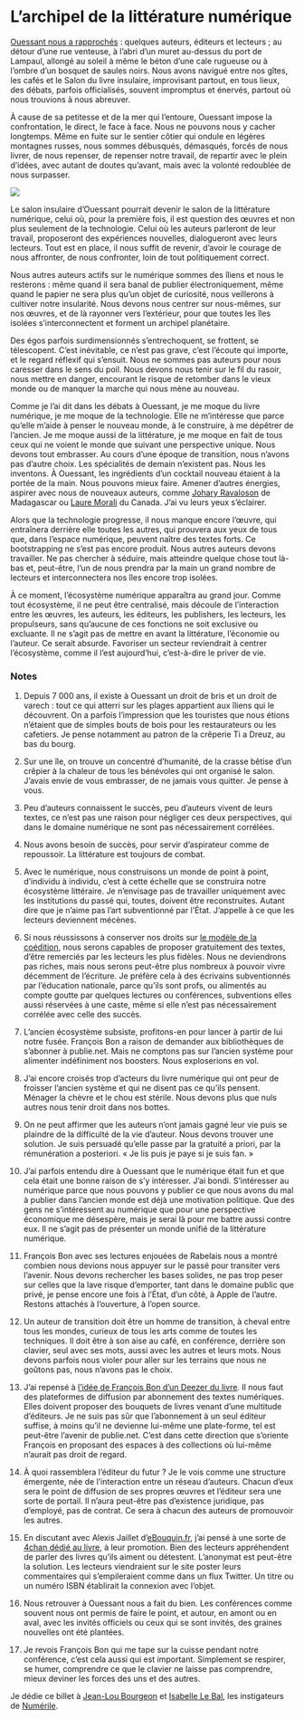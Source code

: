 # L’archipel de la littérature numérique

[Ouessant nous a rapprochés](https://tcrouzet.com/2010/08/20/numerile/) : quelques auteurs, éditeurs et lecteurs ; au détour d’une rue venteuse, à l’abri d’un muret au-dessus du port de Lampaul, allongé au soleil à même le béton d’une cale rugueuse ou à l’ombre d’un bosquet de saules noirs. Nous avons navigué entre nos gîtes, les cafés et le Salon du livre insulaire, improvisant partout, en tous lieux, des débats, parfois officialisés, souvent impromptus et énervés, partout où nous trouvions à nous abreuver.<span id="more-18701"></span>

À cause de sa petitesse et de la mer qui l’entoure, Ouessant impose la confrontation, le direct, le face à face. Nous ne pouvons nous y cacher longtemps. Même en fuite sur le sentier côtier qui ondule en légères montagnes russes, nous sommes débusqués, démasqués, forcés de nous livrer, de nous repenser, de repenser notre travail, de repartir avec le plein d’idées, avec autant de doutes qu’avant, mais avec la volonté redoublée de nous surpasser.

![](https://tcrouzet.com/images_tc/2010/08/ouessant.jpg)

Le salon insulaire d’Ouessant pourrait devenir le salon de la littérature numérique, celui où, pour la première fois, il est question des œuvres et non plus seulement de la technologie. Celui où les auteurs parleront de leur travail, proposeront des expériences nouvelles, dialogueront avec leurs lecteurs. Tout est en place, il nous suffit de revenir, d’avoir le courage de nous affronter, de nous confronter, loin de tout politiquement correct.

Nous autres auteurs actifs sur le numérique sommes des îliens et nous le resterons : même quand il sera banal de publier électroniquement, même quand le papier ne sera plus qu’un objet de curiosité, nous veillerons à cultiver notre insularité. Nous devons nous centrer sur nous-mêmes, sur nos œuvres, et de là rayonner vers l’extérieur, pour que toutes les îles isolées s’interconnectent et forment un archipel planétaire.

Des égos parfois surdimensionnés s’entrechoquent, se frottent, se télescopent. C’est inévitable, ce n’est pas grave, c’est l’écoute qui importe, et le regard réflexif qui s’ensuit. Nous ne sommes pas auteurs pour nous caresser dans le sens du poil. Nous devons nous tenir sur le fil du rasoir, nous mettre en danger, encourant le risque de retomber dans le vieux monde ou de manquer la marche qui nous mène au nouveau.

Comme je l’ai dit dans les débats à Ouessant, je me moque du livre numérique, je me moque de la technologie. Elle ne m’intéresse que parce qu’elle m’aide à penser le nouveau monde, à le construire, à me dépêtrer de l’ancien. Je me moque aussi de la littérature, je me moque en fait de tous ceux qui ne voient le monde que suivant une perspective unique. Nous devons tout embrasser. Au cours d’une époque de transition, nous n’avons pas d’autre choix. Les spécialités de demain n’existent pas. Nous les inventons. À Ouessant, les ingrédients d’un cocktail nouveau étaient à la portée de la main. Nous pouvons mieux faire. Amener d’autres énergies, aspirer avec nous de nouveaux auteurs, comme [Johary Ravaloson](http://www.amazon.fr/s?_encoding=UTF8&search-alias=books-fr&field-author=Johary%20Ravaloson) de Madagascar ou [Laure Morali](http://www.facebook.com/profile.php?id=696535414&ref=ts) du Canada. J’ai vu leurs yeux s’éclairer.

Alors que la technologie progresse, il nous manque encore l’œuvre, qui entraînera derrière elle toutes les autres, qui prouvera aux yeux de tous que, dans l’espace numérique, peuvent naître des textes forts. Ce bootstrapping ne s’est pas encore produit. Nous autres auteurs devons travailler. Ne pas chercher à séduire, mais atteindre quelque chose tout là-bas et, peut-être, l’un de nous prendra par la main un grand nombre de lecteurs et interconnectera nos îles encore trop isolées.

À ce moment, l’écosystème numérique apparaîtra au grand jour. Comme tout écosystème, il ne peut être centralisé, mais découle de l’interaction entre les œuvres, les auteurs, les éditeurs, les publishers, les lecteurs, les propulseurs, sans qu’aucune de ces fonctions ne soit exclusive ou excluante. Il ne s’agit pas de mettre en avant la littérature, l’économie ou l’auteur. Ce serait absurde. Favoriser un secteur reviendrait à centrer l’écosystème, comme il l’est aujourd’hui, c’est-à-dire le priver de vie.

### Notes

1. Depuis 7 000 ans, il existe à Ouessant un droit de bris et un droit de varech : tout ce qui atterri sur les plages appartient aux îliens qui le découvrent. On a parfois l’impression que les touristes que nous étions n’étaient que de simples bouts de bois pour les restaurateurs ou les cafetiers. Je pense notamment au patron de la crêperie Ti a Dreuz, au bas du bourg.

2. Sur une île, on trouve un concentré d’humanité, de la crasse bêtise d’un crêpier à la chaleur de tous les bénévoles qui ont organisé le salon. J’avais envie de vous embrasser, de ne jamais vous quitter. Je pense à vous.

3. Peu d’auteurs connaissent le succès, peu d’auteurs vivent de leurs textes, ce n’est pas une raison pour négliger ces deux perspectives, qui dans le domaine numérique ne sont pas nécessairement corrélées.

4. Nous avons besoin de succès, pour servir d’aspirateur comme de repoussoir. La littérature est toujours de combat.

5. Avec le numérique, nous construisons un monde de point à point, d’individu à individu, c’est à cette échelle que se construira notre écosystème littéraire. Je n’envisage pas de travailler uniquement avec les institutions du passé qui, toutes, doivent être reconstruites. Autant dire que je n’aime pas l’art subventionné par l’État. J’appelle à ce que les lecteurs deviennent mécènes.

6. Si nous réussissons à conserver nos droits sur [le modèle de la coédition](https://tcrouzet.com/2010/08/21/a-quoi-ressemble-l%E2%80%99edition-a-rien/), nous serons capables de proposer gratuitement des textes, d’être remerciés par les lecteurs les plus fidèles. Nous ne deviendrons pas riches, mais nous serons peut-être plus nombreux à pouvoir vivre décemment de l’écriture. Je préfère cela à des écrivains subventionnés par l’éducation nationale, parce qu’ils sont profs, ou alimentés au compte goutte par quelques lectures ou conférences, subventions elles aussi réservées à une caste, même si elle n’est pas nécessairement corrélée avec celle des succès.

7. L’ancien écosystème subsiste, profitons-en pour lancer à partir de lui notre fusée. François Bon a raison de demander aux bibliothèques de s’abonner à publie.net. Mais ne comptons pas sur l’ancien système pour alimenter indéfiniment nos boosters. Nous exploserions en vol.

8. J’ai encore croisés trop d’acteurs du livre numérique qui ont peur de froisser l’ancien système et qui ne disent pas ce qu’ils pensent. Ménager la chèvre et le chou est stérile. Nous devons plus que nuls autres nous tenir droit dans nos bottes.

9. On ne peut affirmer que les auteurs n’ont jamais gagné leur vie puis se plaindre de la difficulté de la vie d’auteur. Nous devons trouver une solution. Je suis persuadé qu’elle passe par la gratuité a priori, par la rémunération a posteriori. « Je lis puis je paye si je suis fan. »

10. J’ai parfois entendu dire à Ouessant que le numérique était fun et que cela était une bonne raison de s’y intéresser. J’ai bondi. S’intéresser au numérique parce que nous pouvons y publier ce que nous avons du mal à publier dans l’ancien monde est déjà une motivation politique. Que des gens ne s’intéressent au numérique que pour une perspective économique me désespère, mais je serai là pour me battre aussi contre eux. Il ne s’agit pas de présenter un monde unifié de la littérature numérique.

11. François Bon avec ses lectures enjouées de Rabelais nous a montré combien nous devions nous appuyer sur le passé pour transiter vers l’avenir. Nous devons rechercher les bases solides, ne pas trop peser sur celles que la lave risque d’emporter, tant dans le domaine public que privé, je pense encore une fois à l’État, d’un côté, à Apple de l’autre. Restons attachés à l’ouverture, à l’open source.

12. Un auteur de transition doit être un homme de transition, à cheval entre tous les mondes, curieux de tous les arts comme de toutes les techniques. Il doit être à son aise au café, en conférence, derrière son clavier, seul avec ses mots, aussi avec les autres et leurs mots. Nous devons parfois nous violer pour aller sur les terrains que nous ne goûtons pas, nous n’avons pas le choix.

13. J’ai repensé à [l’idée de François Bon d’un Deezer du livre](http://www.tierslivre.net/spip/spip.php?article2227). Il nous faut des plateformes de diffusion par abonnement des textes numériques. Elles doivent proposer des bouquets de livres venant d’une multitude d’éditeurs. Je ne suis pas sûr que l’abonnement à un seul éditeur suffise, à moins qu’il ne devienne lui-même une plate-forme, tel est peut-être l’avenir de publie.net. C’est dans cette direction que s’oriente François en proposant des espaces à des collections où lui-même n’aurait pas droit de regard.

14. À quoi rassemblera l’éditeur du futur ? Je le vois comme une structure émergente, née de l’interaction entre un réseau d’auteurs. Chacun d’eux sera le point de diffusion de ses propres œuvres et l’éditeur sera une sorte de portail. Il n’aura peut-être pas d’existence juridique, pas d’employé, pas de contrat. Ce sera à chacun des auteurs de promouvoir les autres.

15. En discutant avec Alexis Jaillet d’[eBouquin.fr](http://www.ebouquin.fr/), j’ai pensé à une sorte de [4chan dédié au livre](http://boards.4chan.org/lit/), à leur promotion. Bien des lecteurs appréhendent de parler des livres qu’ils aiment ou détestent. L’anonymat est peut-être la solution. Les lecteurs viendraient sur le site poster leurs commentaires qui s’empileraient comme dans un flux Twitter. Un titre ou un numéro ISBN établirait la connexion avec l’objet.

16. Nous retrouver à Ouessant nous a fait du bien. Les conférences comme souvent nous ont permis de faire le point, et autour, en amont ou en aval, avec les invités officiels ou ceux qui se sont invités, des graines nouvelles ont été plantées.

17. Je revois François Bon qui me tape sur la cuisse pendant notre conférence, c’est cela aussi qui est important. Simplement se respirer, se humer, comprendre ce que le clavier ne laisse pas comprendre, mieux deviner les forces des uns et des autres.

Je dédie ce billet à [Jean-Lou Bourgeon](http://twitter.com/jeanloub) et [Isabelle Le Bal](http://isabellelebal.over-blog.fr/), les instigateurs de [Numérile](http://twitter.com/#search?q=numerile).